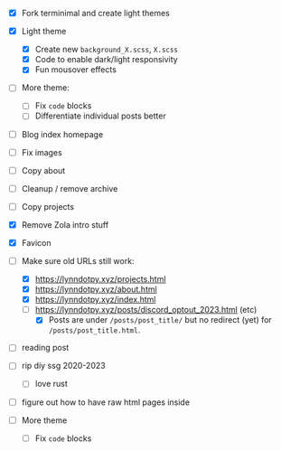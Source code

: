 - [x] Fork terminimal and create light themes

- [x] Light theme
  - [x] Create new `background_X.scss`, `X.scss`
  - [x] Code to enable dark/light responsivity
  - [x] Fun mousover effects
- [ ] More theme:
  - [ ] Fix `code` blocks
  - [ ] Differentiate individual posts better

- [ ] Blog index homepage
- [ ] Fix images
- [ ] Copy about
- [ ] Cleanup / remove archive
- [ ] Copy projects
- [x] Remove Zola intro stuff
- [x] Favicon
- [ ] Make sure old URLs still work:
  - [x] https://lynndotpy.xyz/projects.html
  - [x] https://lynndotpy.xyz/about.html
  - [x] https://lynndotpy.xyz/index.html
  - [ ] https://lynndotpy.xyz/posts/discord_optout_2023.html (etc)
    - [x] Posts are under `/posts/post_title/` but no redirect (yet) for `/posts/post_title.html`.

- [ ] reading post
- [ ] rip diy ssg 2020-2023
  - [ ] love rust

- [ ] figure out how to have raw html pages inside


- [ ] More theme
  - [ ] Fix `code` blocks